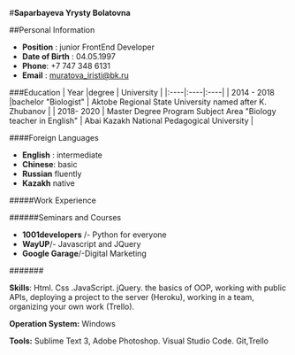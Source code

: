 #**Saparbayeva Yrysty Bolatovna**

##Personal Information
- **Position** : junior FrontEnd Developer
- **Date of Birth** : 04.05.1997
- **Phone**: +7 747 348 6131
- **Email** : muratova_iristi@bk.ru

###Education
| Year |degree |  University  |
|:----|:----|:----|
| 2014 - 2018 |bachelor "Biologist"  | Aktobe Regional State University named after K. Zhubanov |
| 2018- 2020 | Master Degree Program Subject Area "Biology teacher in English" | Abai Kazakh National Pedagogical University |

####Foreign Languages
- **English** : intermediate
- **Chinese**: basic
- **Russian** fluently
- **Kazakh** native


#####Work Experience

######Seminars and Courses

- **1001developers** /- Python for everyone
- **WayUP**/- Javascript and JQuery
- **Google Garage**/-Digital Marketing

#######

**Skills**:
Html. Css .JavaScript. jQuery. 
the basics of OOP, working with public APIs, deploying a project to the server (Heroku), 
working in a team, organizing your own work (Trello).


**Operation System:** Windows

**Tools:** Sublime Text 3, Adobe Photoshop. Visual Studio Code. Git,Trello






